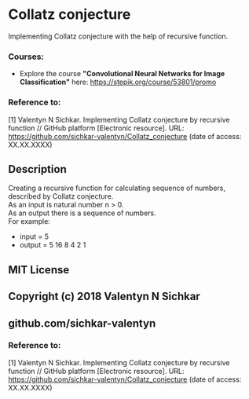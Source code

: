 # Collatz conjecture
Implementing Collatz conjecture with the help of recursive function.

### Courses:
* Explore the course **"Convolutional Neural Networks for Image Classification"** here: https://stepik.org/course/53801/promo

### Reference to:
[1] Valentyn N Sichkar. Implementing Collatz conjecture by recursive function // GitHub platform [Electronic resource]. URL: https://github.com/sichkar-valentyn/Collatz_conjecture (date of access: XX.XX.XXXX)

## Description
Creating a recursive function for calculating sequence of numbers, described by Collatz conjecture.
<br/>As an input is natural number n > 0.
<br/>As an output there is a sequence of numbers.
<br/>For example:
* input = 5
* output = 5 16 8 4 2 1

## MIT License
## Copyright (c) 2018 Valentyn N Sichkar
## github.com/sichkar-valentyn
### Reference to:
[1] Valentyn N Sichkar. Implementing Collatz conjecture by recursive function // GitHub platform [Electronic resource]. URL: https://github.com/sichkar-valentyn/Collatz_conjecture (date of access: XX.XX.XXXX)
